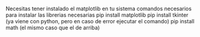 Necesitas tener instalado el matplotlib en tu sistema
comandos necesarios para instalar las librerias necesarias
pip install matplotlib
pip install tkinter (ya viene con python, pero en caso de error ejecutar el comando)
pip install math (el mismo caso que el de arriba)
